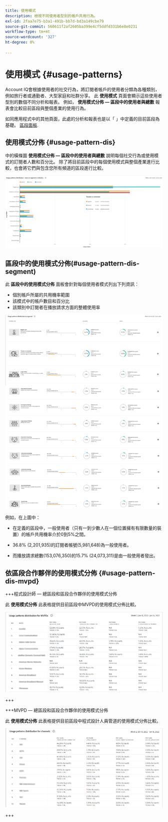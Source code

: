 ```yaml
---
title: 使用模式
description: 檢視不同使用者型別的帳戶共用行為。
exl-id: 2faa7e75-b3a1-491b-bb7d-bd3a149cbe79
source-git-commit: 560611f2af2605ba399e4cf5ddfd331b6e8e0231
workflow-type: tm+mt
source-wordcount: '327'
ht-degree: 0%

---
```


# 使用模式 {#usage-patterns}

Account IQ會根據使用者的社交行為，將訂閱者帳戶的使用者分類為各種類別，例如旅行者或通勤者、大型家庭和社群分享。 此 **使用模式** 頁面會顯示這些使用者型別的數個不同分析和報表。 例如， **使用模式分佈 — 區段中的使用者與總數** 報表會比較目前區段與整個產業的使用行為。

如同應用程式中的其他頁面，此處的分析和報表也是以「 」中定義的目前區段為基礎。 [區段面板](/help/AccountIQ/segments-timeframe.md).

## 使用模式分佈 {#usage-pattern-dis}

中的橫條圖 **使用模式分佈 — 區段中的使用者與總數** 說明每個社交行為或使用模式的訂閱者人數和百分比。 除了將目前區段中的每個使用模式與整個產業進行比較，也會將它們與包含您所有頻道的區段進行比較。

![](assets/segment-users-industry.png)

## 區段中的使用模式分佈(#usage-pattern-dis-segment)

此 **區段中的使用模式分佈** 面板會針對每個使用者模式列出下列資訊：

* 個別帳戶所屬的共用機率範圍
* 該模式中的帳戶數目和百分比
* 該類別中訂閱者在播放請求方面的整體使用率

![](assets/usage-pattern-segmentwise.png)

例如，在上圖中：

* 在定義的區段中，一般使用者（只有一到少數人在一個位置擁有有限數量的裝置）的帳戶共用機率介於0到5%之間。

* 36.8% (2,201,935)的訂閱者帳號(5,981,648)為一般使用者。

* 而播放請求總數(153,076,350)的15.7% (24,073,311)是由一般使用者發出。

## 依區段合作夥伴的使用模式分佈 {#usage-pattern-dis-mvpd}

+++程式設計師 — 總區段和區段合作夥伴的使用模式分佈

此 **使用模式分佈** 此表格提供目前區段中MVPD的使用模式分佈比較。

![](assets/usage-patterns-mvpdwise.png)

+++

+++MVPD — 總區段和區段合作夥伴的使用模式分佈

此 **使用模式分佈** 此表格提供目前區段中程式設計人員管道的使用模式分佈比較。

![](assets/usage-patterns-programmerwise.png)

+++

